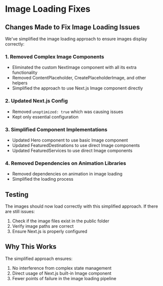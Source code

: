 # Image Loading Fixes

## Changes Made to Fix Image Loading Issues

We've simplified the image loading approach to ensure images display correctly:

### 1. Removed Complex Image Components

- Eliminated the custom NextImage component with all its extra functionality
- Removed ContentPlaceholder, CreatePlaceholderImage, and other helpers
- Simplified the approach to use Next.js Image component directly

### 2. Updated Next.js Config

- Removed `unoptimized: true` which was causing issues
- Kept only essential configuration

### 3. Simplified Component Implementations

- Updated Hero component to use basic Image component
- Updated FeaturedDestinations to use direct Image components
- Updated FeaturedServices to use direct Image components

### 4. Removed Dependencies on Animation Libraries

- Removed dependencies on animation in image loading
- Simplified the loading process

## Testing

The images should now load correctly with this simplified approach. If there are still issues:

1. Check if the image files exist in the public folder
2. Verify image paths are correct
3. Ensure Next.js is properly configured

## Why This Works

The simplified approach ensures:

1. No interference from complex state management
2. Direct usage of Next.js built-in Image component
3. Fewer points of failure in the image loading pipeline